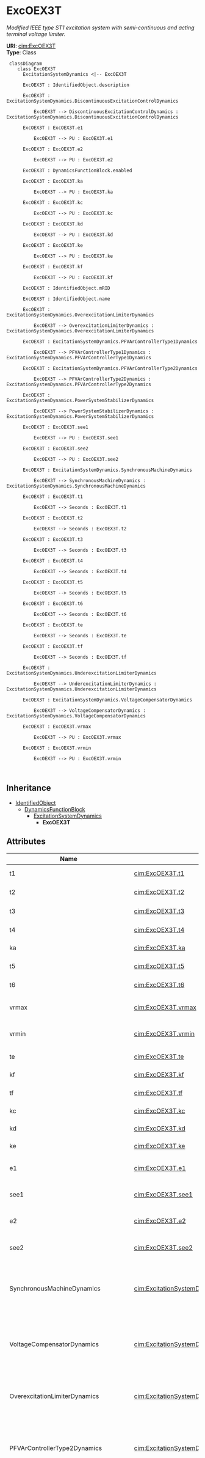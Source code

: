 # ExcOEX3T


_Modified IEEE type ST1 excitation system with semi-continuous and acting terminal voltage limiter._





**URI**: [cim:ExcOEX3T](http://iec.ch/TC57/CIM100#ExcOEX3T)<br />
**Type**: Class




```mermaid
 classDiagram
    class ExcOEX3T
      ExcitationSystemDynamics <|-- ExcOEX3T
      
      ExcOEX3T : IdentifiedObject.description
        
      ExcOEX3T : ExcitationSystemDynamics.DiscontinuousExcitationControlDynamics
        
          ExcOEX3T --> DiscontinuousExcitationControlDynamics : ExcitationSystemDynamics.DiscontinuousExcitationControlDynamics
        
      ExcOEX3T : ExcOEX3T.e1
        
          ExcOEX3T --> PU : ExcOEX3T.e1
        
      ExcOEX3T : ExcOEX3T.e2
        
          ExcOEX3T --> PU : ExcOEX3T.e2
        
      ExcOEX3T : DynamicsFunctionBlock.enabled
        
      ExcOEX3T : ExcOEX3T.ka
        
          ExcOEX3T --> PU : ExcOEX3T.ka
        
      ExcOEX3T : ExcOEX3T.kc
        
          ExcOEX3T --> PU : ExcOEX3T.kc
        
      ExcOEX3T : ExcOEX3T.kd
        
          ExcOEX3T --> PU : ExcOEX3T.kd
        
      ExcOEX3T : ExcOEX3T.ke
        
          ExcOEX3T --> PU : ExcOEX3T.ke
        
      ExcOEX3T : ExcOEX3T.kf
        
          ExcOEX3T --> PU : ExcOEX3T.kf
        
      ExcOEX3T : IdentifiedObject.mRID
        
      ExcOEX3T : IdentifiedObject.name
        
      ExcOEX3T : ExcitationSystemDynamics.OverexcitationLimiterDynamics
        
          ExcOEX3T --> OverexcitationLimiterDynamics : ExcitationSystemDynamics.OverexcitationLimiterDynamics
        
      ExcOEX3T : ExcitationSystemDynamics.PFVArControllerType1Dynamics
        
          ExcOEX3T --> PFVArControllerType1Dynamics : ExcitationSystemDynamics.PFVArControllerType1Dynamics
        
      ExcOEX3T : ExcitationSystemDynamics.PFVArControllerType2Dynamics
        
          ExcOEX3T --> PFVArControllerType2Dynamics : ExcitationSystemDynamics.PFVArControllerType2Dynamics
        
      ExcOEX3T : ExcitationSystemDynamics.PowerSystemStabilizerDynamics
        
          ExcOEX3T --> PowerSystemStabilizerDynamics : ExcitationSystemDynamics.PowerSystemStabilizerDynamics
        
      ExcOEX3T : ExcOEX3T.see1
        
          ExcOEX3T --> PU : ExcOEX3T.see1
        
      ExcOEX3T : ExcOEX3T.see2
        
          ExcOEX3T --> PU : ExcOEX3T.see2
        
      ExcOEX3T : ExcitationSystemDynamics.SynchronousMachineDynamics
        
          ExcOEX3T --> SynchronousMachineDynamics : ExcitationSystemDynamics.SynchronousMachineDynamics
        
      ExcOEX3T : ExcOEX3T.t1
        
          ExcOEX3T --> Seconds : ExcOEX3T.t1
        
      ExcOEX3T : ExcOEX3T.t2
        
          ExcOEX3T --> Seconds : ExcOEX3T.t2
        
      ExcOEX3T : ExcOEX3T.t3
        
          ExcOEX3T --> Seconds : ExcOEX3T.t3
        
      ExcOEX3T : ExcOEX3T.t4
        
          ExcOEX3T --> Seconds : ExcOEX3T.t4
        
      ExcOEX3T : ExcOEX3T.t5
        
          ExcOEX3T --> Seconds : ExcOEX3T.t5
        
      ExcOEX3T : ExcOEX3T.t6
        
          ExcOEX3T --> Seconds : ExcOEX3T.t6
        
      ExcOEX3T : ExcOEX3T.te
        
          ExcOEX3T --> Seconds : ExcOEX3T.te
        
      ExcOEX3T : ExcOEX3T.tf
        
          ExcOEX3T --> Seconds : ExcOEX3T.tf
        
      ExcOEX3T : ExcitationSystemDynamics.UnderexcitationLimiterDynamics
        
          ExcOEX3T --> UnderexcitationLimiterDynamics : ExcitationSystemDynamics.UnderexcitationLimiterDynamics
        
      ExcOEX3T : ExcitationSystemDynamics.VoltageCompensatorDynamics
        
          ExcOEX3T --> VoltageCompensatorDynamics : ExcitationSystemDynamics.VoltageCompensatorDynamics
        
      ExcOEX3T : ExcOEX3T.vrmax
        
          ExcOEX3T --> PU : ExcOEX3T.vrmax
        
      ExcOEX3T : ExcOEX3T.vrmin
        
          ExcOEX3T --> PU : ExcOEX3T.vrmin
        
      
```





## Inheritance
* [IdentifiedObject](IdentifiedObject.md)
    * [DynamicsFunctionBlock](DynamicsFunctionBlock.md)
        * [ExcitationSystemDynamics](ExcitationSystemDynamics.md)
            * **ExcOEX3T**



## Attributes


| Name | URI | Cardinality and Range | Description | Inheritance |
| ---  | --- | --- | --- | --- |
| t1 | [cim:ExcOEX3T.t1](http://iec.ch/TC57/CIM100#ExcOEX3T.t1) | 1..1 <br />  [Seconds](Seconds.md)  | Time constant (<i>T</i><i><sub>1</sub></i>) (&gt;= 0) | direct |
| t2 | [cim:ExcOEX3T.t2](http://iec.ch/TC57/CIM100#ExcOEX3T.t2) | 1..1 <br />  [Seconds](Seconds.md)  | Time constant (<i>T</i><i><sub>2</sub></i>) (&gt;= 0) | direct |
| t3 | [cim:ExcOEX3T.t3](http://iec.ch/TC57/CIM100#ExcOEX3T.t3) | 1..1 <br />  [Seconds](Seconds.md)  | Time constant (<i>T</i><i><sub>3</sub></i>) (&gt;= 0) | direct |
| t4 | [cim:ExcOEX3T.t4](http://iec.ch/TC57/CIM100#ExcOEX3T.t4) | 1..1 <br />  [Seconds](Seconds.md)  | Time constant (<i>T</i><i><sub>4</sub></i>) (&gt;= 0) | direct |
| ka | [cim:ExcOEX3T.ka](http://iec.ch/TC57/CIM100#ExcOEX3T.ka) | 1..1 <br />  [PU](PU.md)  | Gain (<i>K</i><i><sub>A</sub></i>) | direct |
| t5 | [cim:ExcOEX3T.t5](http://iec.ch/TC57/CIM100#ExcOEX3T.t5) | 1..1 <br />  [Seconds](Seconds.md)  | Time constant (<i>T</i><i><sub>5</sub></i>) (&gt;= 0) | direct |
| t6 | [cim:ExcOEX3T.t6](http://iec.ch/TC57/CIM100#ExcOEX3T.t6) | 1..1 <br />  [Seconds](Seconds.md)  | Time constant (<i>T</i><i><sub>6</sub></i>) (&gt;= 0) | direct |
| vrmax | [cim:ExcOEX3T.vrmax](http://iec.ch/TC57/CIM100#ExcOEX3T.vrmax) | 1..1 <br />  [PU](PU.md)  | Limiter (<i>V</i><i><sub>RMAX</sub></i>) (&gt; ExcOEX3T | direct |
| vrmin | [cim:ExcOEX3T.vrmin](http://iec.ch/TC57/CIM100#ExcOEX3T.vrmin) | 1..1 <br />  [PU](PU.md)  | Limiter (<i>V</i><i><sub>RMIN</sub></i>) (&lt; ExcOEX3T | direct |
| te | [cim:ExcOEX3T.te](http://iec.ch/TC57/CIM100#ExcOEX3T.te) | 1..1 <br />  [Seconds](Seconds.md)  | Time constant (<i>T</i><i><sub>E</sub></i>) (&gt;= 0) | direct |
| kf | [cim:ExcOEX3T.kf](http://iec.ch/TC57/CIM100#ExcOEX3T.kf) | 1..1 <br />  [PU](PU.md)  | Gain (<i>K</i><i><sub>F</sub></i>) | direct |
| tf | [cim:ExcOEX3T.tf](http://iec.ch/TC57/CIM100#ExcOEX3T.tf) | 1..1 <br />  [Seconds](Seconds.md)  | Time constant (<i>T</i><i><sub>F</sub></i>) (&gt;= 0) | direct |
| kc | [cim:ExcOEX3T.kc](http://iec.ch/TC57/CIM100#ExcOEX3T.kc) | 1..1 <br />  [PU](PU.md)  | Gain (<i>K</i><i><sub>C</sub></i>) | direct |
| kd | [cim:ExcOEX3T.kd](http://iec.ch/TC57/CIM100#ExcOEX3T.kd) | 1..1 <br />  [PU](PU.md)  | Gain (<i>K</i><i><sub>D</sub></i>) | direct |
| ke | [cim:ExcOEX3T.ke](http://iec.ch/TC57/CIM100#ExcOEX3T.ke) | 1..1 <br />  [PU](PU.md)  | Gain (<i>K</i><i><sub>E</sub></i>) | direct |
| e1 | [cim:ExcOEX3T.e1](http://iec.ch/TC57/CIM100#ExcOEX3T.e1) | 1..1 <br />  [PU](PU.md)  | Saturation parameter (<i>E</i><i><sub>1</sub></i>) | direct |
| see1 | [cim:ExcOEX3T.see1](http://iec.ch/TC57/CIM100#ExcOEX3T.see1) | 1..1 <br />  [PU](PU.md)  | Saturation parameter (<i>S</i><i><sub>E</sub></i><i>[E</i><i><sub>1</sub></i>... | direct |
| e2 | [cim:ExcOEX3T.e2](http://iec.ch/TC57/CIM100#ExcOEX3T.e2) | 1..1 <br />  [PU](PU.md)  | Saturation parameter (<i>E</i><i><sub>2</sub></i>) | direct |
| see2 | [cim:ExcOEX3T.see2](http://iec.ch/TC57/CIM100#ExcOEX3T.see2) | 1..1 <br />  [PU](PU.md)  | Saturation parameter (<i>S</i><i><sub>E</sub></i><i>[E</i><i><sub>2</sub></i>... | direct |
| SynchronousMachineDynamics | [cim:ExcitationSystemDynamics.SynchronousMachineDynamics](http://iec.ch/TC57/CIM100#ExcitationSystemDynamics.SynchronousMachineDynamics) | 1..1 <br />  [SynchronousMachineDynamics](SynchronousMachineDynamics.md)  | Synchronous machine model with which this excitation system model is associat... | [ExcitationSystemDynamics](ExcitationSystemDynamics.md) |
| VoltageCompensatorDynamics | [cim:ExcitationSystemDynamics.VoltageCompensatorDynamics](http://iec.ch/TC57/CIM100#ExcitationSystemDynamics.VoltageCompensatorDynamics) | 1..1 <br />  [VoltageCompensatorDynamics](VoltageCompensatorDynamics.md)  | Voltage compensator model associated with this excitation system model | [ExcitationSystemDynamics](ExcitationSystemDynamics.md) |
| OverexcitationLimiterDynamics | [cim:ExcitationSystemDynamics.OverexcitationLimiterDynamics](http://iec.ch/TC57/CIM100#ExcitationSystemDynamics.OverexcitationLimiterDynamics) | 0..1 <br />  [OverexcitationLimiterDynamics](OverexcitationLimiterDynamics.md)  | Overexcitation limiter model associated with this excitation system model | [ExcitationSystemDynamics](ExcitationSystemDynamics.md) |
| PFVArControllerType2Dynamics | [cim:ExcitationSystemDynamics.PFVArControllerType2Dynamics](http://iec.ch/TC57/CIM100#ExcitationSystemDynamics.PFVArControllerType2Dynamics) | 0..1 <br />  [PFVArControllerType2Dynamics](PFVArControllerType2Dynamics.md)  | Power factor or VAr controller type 2 model associated with this excitation s... | [ExcitationSystemDynamics](ExcitationSystemDynamics.md) |
| DiscontinuousExcitationControlDynamics | [cim:ExcitationSystemDynamics.DiscontinuousExcitationControlDynamics](http://iec.ch/TC57/CIM100#ExcitationSystemDynamics.DiscontinuousExcitationControlDynamics) | 0..1 <br />  [DiscontinuousExcitationControlDynamics](DiscontinuousExcitationControlDynamics.md)  | Discontinuous excitation control model associated with this excitation system... | [ExcitationSystemDynamics](ExcitationSystemDynamics.md) |
| PowerSystemStabilizerDynamics | [cim:ExcitationSystemDynamics.PowerSystemStabilizerDynamics](http://iec.ch/TC57/CIM100#ExcitationSystemDynamics.PowerSystemStabilizerDynamics) | 0..1 <br />  [PowerSystemStabilizerDynamics](PowerSystemStabilizerDynamics.md)  | Power system stabilizer model associated with this excitation system model | [ExcitationSystemDynamics](ExcitationSystemDynamics.md) |
| UnderexcitationLimiterDynamics | [cim:ExcitationSystemDynamics.UnderexcitationLimiterDynamics](http://iec.ch/TC57/CIM100#ExcitationSystemDynamics.UnderexcitationLimiterDynamics) | 0..1 <br />  [UnderexcitationLimiterDynamics](UnderexcitationLimiterDynamics.md)  | Undrexcitation limiter model associated with this excitation system model | [ExcitationSystemDynamics](ExcitationSystemDynamics.md) |
| PFVArControllerType1Dynamics | [cim:ExcitationSystemDynamics.PFVArControllerType1Dynamics](http://iec.ch/TC57/CIM100#ExcitationSystemDynamics.PFVArControllerType1Dynamics) | 0..1 <br />  [PFVArControllerType1Dynamics](PFVArControllerType1Dynamics.md)  | Power factor or VAr controller type 1 model associated with this excitation s... | [ExcitationSystemDynamics](ExcitationSystemDynamics.md) |
| enabled | [cim:DynamicsFunctionBlock.enabled](http://iec.ch/TC57/CIM100#DynamicsFunctionBlock.enabled) | 1..1 <br />  boolean  | Function block used indicator | [DynamicsFunctionBlock](DynamicsFunctionBlock.md) |
| description | [cim:IdentifiedObject.description](http://iec.ch/TC57/CIM100#IdentifiedObject.description) | 0..1 <br />  string  | The description is a free human readable text describing or naming the object | [IdentifiedObject](IdentifiedObject.md) |
| mRID | [cim:IdentifiedObject.mRID](http://iec.ch/TC57/CIM100#IdentifiedObject.mRID) | 1..1 <br />  string  | Master resource identifier issued by a model authority | [IdentifiedObject](IdentifiedObject.md) |
| name | [cim:IdentifiedObject.name](http://iec.ch/TC57/CIM100#IdentifiedObject.name) | 0..1 <br />  string  | The name is any free human readable and possibly non unique text naming the o... | [IdentifiedObject](IdentifiedObject.md) |









## Identifier and Mapping Information







### Schema Source


* from schema: http://iec.ch/TC57/ns/CIM/Dynamics-EU#Package_DynamicsProfile





## Mappings

| Mapping Type | Mapped Value |
| ---  | ---  |
| self | cim:ExcOEX3T |
| native | this:ExcOEX3T |




